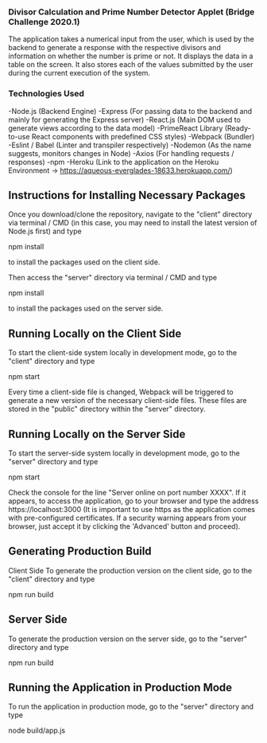 ### Divisor Calculation and Prime Number Detector Applet (Bridge Challenge 2020.1)
The application takes a numerical input from the user, which is used by the backend to generate a response with the respective divisors and information on whether the number is prime or not. It displays the data in a table on the screen. It also stores each of the values submitted by the user during the current execution of the system.

### Technologies Used
-Node.js (Backend Engine)
-Express (For passing data to the backend and mainly for generating the Express server)
-React.js (Main DOM used to generate views according to the data model)
-PrimeReact Library (Ready-to-use React components with predefined CSS styles)
-Webpack (Bundler)
-Eslint / Babel (Linter and transpiler respectively)
-Nodemon (As the name suggests, monitors changes in Node)
-Axios (For handling requests / responses)
-npm 
-Heroku (Link to the application on the Heroku Environment -> https://aqueous-everglades-18633.herokuapp.com/)

## Instructions for Installing Necessary Packages
Once you download/clone the repository, navigate to the "client" directory via terminal / CMD (in this case, you may need to install the latest version of Node.js first) and type

npm install

to install the packages used on the client side.

Then access the "server" directory via terminal / CMD and type

npm install

to install the packages used on the server side.

## Running Locally on the Client Side
To start the client-side system locally in development mode, go to the "client" directory and type

npm start

Every time a client-side file is changed, Webpack will be triggered to generate a new version of the necessary client-side files. These files are stored in the "public" directory within the "server" directory.

## Running Locally on the Server Side
To start the server-side system locally in development mode, go to the "server" directory and type

npm start

Check the console for the line "Server online on port number XXXX". If it appears, to access the application, go to your browser and type the address https://localhost:3000 (It is important to use https as the application comes with pre-configured certificates. If a security warning appears from your browser, just accept it by clicking the 'Advanced' button and proceed).

## Generating Production Build
Client Side
To generate the production version on the client side, go to the "client" directory and type

npm run build

## Server Side
To generate the production version on the server side, go to the "server" directory and type

npm run build

## Running the Application in Production Mode
To run the application in production mode, go to the "server" directory and type

node build/app.js
